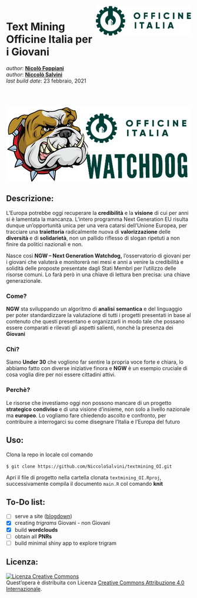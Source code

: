 
<!-- README.md è generato da README.Rmd. Per favore modifica quello e compila il documento  -->

<img src="img/officine_italia.png" align="right" height="80" />

# Text Mining Officine Italia per i **Giovani**

*author*: **[Nicolò Foppiani](https://github.com/nfoppiani)** <br>
*author*: **[Niccolò Salvini](https://niccolosalvini.netlify.app/)**
<br> *last build date*: 23 febbraio, 2021

<br> <br>

<p align="center">
<img src="img/whatchdog.png" width="1000" />
</p>

## Descrizione:

L’Europa potrebbe oggi recuperare la **credibilità** e la **visione** di
cui per anni si è lamentata la mancanza. L’intero programma Next
Generation EU risulta dunque un’opportunità unica per una vera catarsi
dell’Unione Europea, per tracciare una **traiettoria** radicalmente
nuova di **valorizzazione** delle **diversità** e di **solidarietà**,
non un pallido riflesso di slogan ripetuti a non finire da politici
nazionali e non.

Nasce così **NGW – Next Generation Watchdog,** l’osservatorio di giovani
per i giovani che valuterà e monitorerà nei mesi e anni a venire la
credibilità e solidità delle proposte presentate dagli Stati Membri per
l’utilizzo delle risorse comuni. Lo farà però in una chiave di lettura
ben precisa: una chiave generazionale.

### Come?

**NGW** sta sviluppando un algoritmo di **analisi** **semantica** e del
linguaggio per poter standardizzare la valutazione di tutti i progetti
presentati in base al contenuto che questi presentano e organizzarli in
modo tale che possano essere comparati e rilevati gli aspetti salienti,
nonchè la presenza dei **Giovani**

### Chi?

Siamo **Under 30** che vogliono far sentire la propria voce forte e
chiara, lo abbiamo fatto con diverse iniziative finora e **NGW** è un
esempio cruciale di cosa voglia dire per noi essere cittadini attivi.

### Perchè?

Le risorse che investiamo oggi non possono mancare di un progetto
**strategico** **condiviso** e di una visione d’insieme, non solo a
livello nazionale ma **europeo**. Lo vogliamo fare chiedendo ascolto e
confronto, per contribuire a interrogarci su come disegnare l’Italia e
l’Europa del futuro

## Uso:

Clona la repo in locale col comando

`$ git clone https://github.com/NiccoloSalvini/textmining_OI.git`

Apri il file di progetto nella cartella clonata `textmining_OI.Rproj`,
successivamente compila il documento `main.R` col comando **knit**

## To-Do list:

-   [ ] serve a site ([blogdown](https://bookdown.org/yihui/blogdown/))
-   [x] creating *trigrams* Giovani - non Giovani
-   [x] build **wordclouds**
-   [ ] obtain all **PNRs**
-   [ ] build minimal shiny app to explore trigram

## Licenza:

<a rel="license" href="http://creativecommons.org/licenses/by/4.0/"><img alt="Licenza Creative Commons" style="border-width:0" src="https://i.creativecommons.org/l/by/4.0/88x31.png" /></a><br />Quest’opera
è distribuita con Licenza
<a rel="license" href="http://creativecommons.org/licenses/by/4.0/">Creative
Commons Attribuzione 4.0 Internazionale</a>.

<!-- ## Code of Conduct -->
<!-- Contributor Code of Conduct -->
<!-- As contributors and maintainers of this project, we pledge to respect all people who contribute through reporting issues, posting feature requests, updating documentation, submitting pull requests or patches, and other activities. -->
<!-- We are committed to making participation in this project a harassment-free experience for everyone, regardless of level of experience, gender, gender identity and expression, sexual orientation, disability, personal appearance, body size, race, ethnicity, age, or religion. -->
<!-- Examples of unacceptable behavior by participants include the use of sexual language or imagery, derogatory comments or personal attacks, trolling, public or private harassment, insults, or other unprofessional conduct. -->
<!-- Project maintainers have the right and responsibility to remove, edit, or reject comments, commits, code, wiki edits, issues, and other contributions that are not aligned to this Code of Conduct. Project maintainers who do not follow the Code of Conduct may be removed from the project team. -->
<!-- Instances of abusive, harassing, or otherwise unacceptable behavior may be reported by opening an issue or contacting one or more of the project maintainers. -->
<!-- This Code of Conduct is adapted from the Contributor Covenant (http:contributor-covenant.org), version 1.0.0, available at http://contributor-covenant.org/version/1/0/0/ -->
<!-- ## References -->
